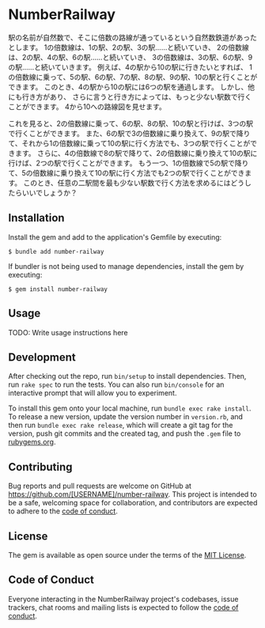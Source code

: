 # NumberRailway

駅の名前が自然数で、そこに倍数の路線が通っているという自然数鉄道があったとします。
1の倍数線は、1の駅、2の駅、3の駅……と続いていき、
2の倍数線は、2の駅、4の駅、6の駅……と続いていき、
3の倍数線は、3の駅、6の駅、9の駅……と続いていきます。
例えば、4の駅から10の駅に行きたいとすれば、
1の倍数線に乗って、5の駅、6の駅、7の駅、8の駅、9の駅、10の駅と行くことができます。
このとき、4の駅から10の駅には6つの駅を通過します。
しかし、他にも行き方があり、
さらに言うと行き方によっては、もっと少ない駅数で行くことができます。
4から10への路線図を見せます。

これを見ると、2の倍数線に乗って、6の駅、8の駅、10の駅と行けば、3つの駅で行くことができます。
また、6の駅で3の倍数線に乗り換えて、9の駅で降りて、それから1の倍数線に乗って10の駅に行く方法でも、3つの駅で行くことができます。
さらに、4の倍数線で8の駅で降りて、2の倍数線に乗り換えて10の駅に行けば、2つの駅で行くことができます。
もう一つ、1の倍数線で5の駅で降りて、5の倍数線に乗り換えて10の駅に行く方法でも2つの駅で行くことができます。
このとき、任意の二駅間を最も少ない駅数で行く方法を求めるにはどうしたらいいでしょうか？

## Installation

Install the gem and add to the application's Gemfile by executing:

    $ bundle add number-railway

If bundler is not being used to manage dependencies, install the gem by executing:

    $ gem install number-railway

## Usage

TODO: Write usage instructions here

## Development

After checking out the repo, run `bin/setup` to install dependencies. Then, run `rake spec` to run the tests. You can also run `bin/console` for an interactive prompt that will allow you to experiment.

To install this gem onto your local machine, run `bundle exec rake install`. To release a new version, update the version number in `version.rb`, and then run `bundle exec rake release`, which will create a git tag for the version, push git commits and the created tag, and push the `.gem` file to [rubygems.org](https://rubygems.org).

## Contributing

Bug reports and pull requests are welcome on GitHub at https://github.com/[USERNAME]/number-railway. This project is intended to be a safe, welcoming space for collaboration, and contributors are expected to adhere to the [code of conduct](https://github.com/[USERNAME]/number-railway/blob/main/CODE_OF_CONDUCT.md).

## License

The gem is available as open source under the terms of the [MIT License](https://opensource.org/licenses/MIT).

## Code of Conduct

Everyone interacting in the NumberRailway project's codebases, issue trackers, chat rooms and mailing lists is expected to follow the [code of conduct](https://github.com/[USERNAME]/number-railway/blob/main/CODE_OF_CONDUCT.md).
